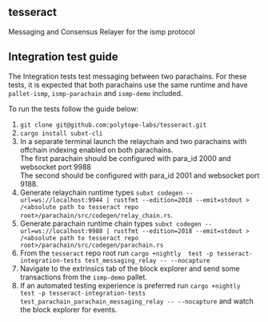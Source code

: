 ## tesseract

Messaging and Consensus Relayer for the ismp protocol

## Integration test guide
The Integration tests test messaging between two parachains.
For these tests, it is expected that both parachains use the same runtime and have `pallet-ismp`, `ismp-parachain` and `ismp-demo` included.

To run the tests follow the guide below:
1. `git clone git@github.com:polytope-labs/tesseract.git`
2. `cargo install subxt-cli`
3. In a separate terminal launch the relaychain and two parachains with offchain indexing enabled on both parachains.   
   The first parachain should be configured with para_id 2000 and websocket port 9988  
   The second should be configured with para_id 2001 and websocket port 9188.
4. Generate relaychain runtime types `subxt codegen --url=ws://localhost:9944 | rustfmt --edition=2018 --emit=stdout > /<absolute path to tesseract repo root>/parachain/src/codegen/relay_chain.rs`.
5. Generate parachain runtime chain types `subxt codegen --url=ws://localhost:9988 | rustfmt --edition=2018 --emit=stdout > /<absolute path to tesseract repo root>/parachain/src/codegen/parachain.rs`
6. From the `tesseract` repo root run `cargo +nightly  test -p tesseract-integration-tests test_messaging_relay -- --nocapture` 
7. Navigate to the extrinsics tab of the block explorer and send some transactions from the `ismp-demo` pallet.
8. If an automated testing experience is preferred run `cargo +nightly  test -p tesseract-integration-tests test_parachain_parachain_messaging_relay -- --nocapture`
   and watch the block explorer for events.
